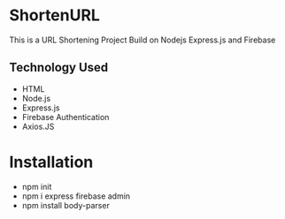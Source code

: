 # ShortenURL
This is a URL Shortening Project Build on Nodejs Express.js and Firebase

## Technology Used 

- HTML
- Node.js
- Express.js
- Firebase Authentication
- Axios.JS


# Installation

- npm init
- npm i express firebase admin 
- npm install body-parser

